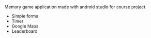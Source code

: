 
Memory game application made with android studio for course project.

- Simple forms
- Timer
- Google Maps
- Leaderboard

